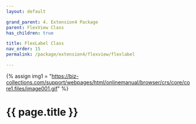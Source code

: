 ```yaml
---
layout: default

grand_parent: 4. Extension4 Package
parent: FlexView Class
has_children: true

title: FlexLabel Class
nav_order: 15
permalink: /package/extension4/flexview/flexlabel

---
```

{% assign img1 = "https://biz-collections.com/support/webpages/html/onlinemanual/browser/crs/core/core1.files/image001.gif" %}


# {{ page.title }}
